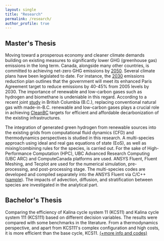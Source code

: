 ```yaml
---
layout: single
title: "Research"
permalink: /research/
author_profile: true
---
```


## Master's Thesis
Moving toward a prosperous economy and cleaner climate demands building on existing measures to significantly lower GHG (greenhouse gas) emissions in the long term. Canada, alongside many other countries, is committed to achieving net-zero GHG emissions by [2050](https://www.canada.ca/en/services/environment/weather/climatechange/climate-plan/net-zero-emissions-2050.html). Several climate plans have been legislated to date. For instance, the [2030](https://publications.gc.ca/collections/collection_2022/eccc/En4-460-2022-eng.pdf) emissions reduction plan outlines that the government will meet its enhanced Paris Agreement target to reduce emissions by 40-45% from 2005 levels by 2030. The importance of renewable and low-carbon gases such as hydrogen and biomethane is undeniable in this regard. According to a recent joint [study](https://www.cdn.fortisbc.com/libraries/docs/default-source/news-events/bc-renewable-and-low-carbon-gas-supply-potential-study-2022-03-11.pdf) in British Columbia (B.C.), replacing conventional natural gas with made-in-B.C. renewable and low-carbon gases plays a crucial role in achieving [CleanBC](https://www2.gov.bc.ca/assets/gov/environment/climate-change/action/cleanbc/cleanbc_roadmap_2030.pdf) targets for efficient and affordable decarbonization of the existing infrastructures.

The integration of generated green hydrogen from renewable sources into the existing grids from computational fluid dynamics (CFD) and thermodynamics perspectives is studied in this research. A multi-species approach using ideal and real gas equations of state (EoS), as well as mixing/combining rules for the species, is carried out. For the sake of High-Performance Computation (HPC), UBC Advanced Research Computing (UBC ARC) and ComputeCanada platforms are used. ANSYS Fluent, Fluent Meshing, and Tecplot are used for the numerical simulation, pre-processing, and post-processing stage. The multi-species codes are developed and compiled separately into the ANSYS Fluent via C/C++ ([sample](https://github.com/arashjkh/Directed-Studies-UBC-course)). The impacts of advection, diffusion, and stratification between species are investigated in the analytical part.

## Bachelor's Thesis
Comparing the efficiency of Kalina cycle system 11 (KCS11) and Kalina cycle system 111 (KCS111) based on different decision variables. The results were compared with some benchmarks in the literature. From a thermodynamics perspective, and apart from KCS111's complex configuration and high costs, it is more efficient than the base cycle, KCS11. [(+more info and codes)](https://github.com/arashjkh/Thermodynamic-and-exergy-analysis-of-KCS11-and-two-other-types-with-three-pressure-levels-BSc-Thesis)


